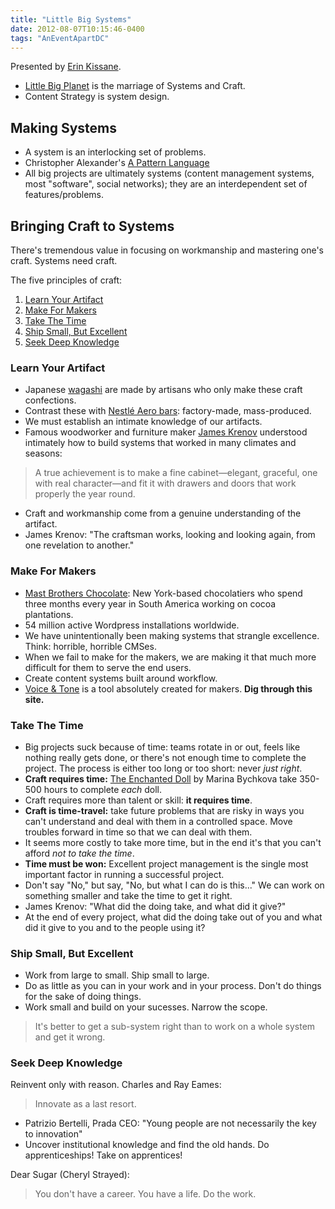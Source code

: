 ```yaml
---
title: "Little Big Systems"
date: 2012-08-07T10:15:46-0400
tags: "AnEventApartDC"
---
```


Presented by [Erin Kissane](http://incisive.nu/).

- [Little Big Planet](http://www.littlebigplanet.com/) is the marriage of Systems and Craft.
- Content Strategy is system design.

## Making Systems ##

- A system is an interlocking set of problems.
- Christopher Alexander's [A Pattern Language](http://en.wikipedia.org/wiki/A_Pattern_Language)
- All big projects are ultimately systems (content management systems, most "software", social networks); they are an interdependent set of features/problems.

## Bringing Craft to Systems ##

There's tremendous value in focusing on workmanship and mastering one's craft. Systems need craft.

The five principles of craft:

1. [Learn Your Artifact](#learn-your-artifact)
2. [Make For Makers](#make-for-makers)
3. [Take The Time](#take-the-time)
4. [Ship Small, But Excellent](#ship-small-but-excellent)
5. [Seek Deep Knowledge](#seek-deep-knowledge)

### Learn Your Artifact ###

- Japanese [wagashi](http://en.wikipedia.org/wiki/Wagashi) are made by artisans who only make these craft confections.
- Contrast these with [Nestlé Aero bars](http://en.wikipedia.org/wiki/Aero_(chocolate)): factory-made, mass-produced.
- We must establish an intimate knowledge of our artifacts.
- Famous woodworker and furniture maker [James Krenov](http://en.wikipedia.org/wiki/James_Krenov) understood intimately how to build systems that worked in many climates and seasons:

> A true achievement is to make a fine cabinet&mdash;elegant, graceful, one with real character&mdash;and fit it with drawers and doors that work properly the year round.

- Craft and workmanship come from a genuine understanding of the artifact.
- James Krenov: "The craftsman works, looking and looking again, from one revelation to another."

### Make For Makers ###

- [Mast Brothers Chocolate](http://mastbrothers.com/): New York-based chocolatiers who spend three months every year in South America working on cocoa plantations.
- 54 million active Wordpress installations worldwide.
- We have unintentionally been making systems that strangle excellence. Think: horrible, horrible CMSes.
- When we fail to make for the makers, we are making it that much more difficult for them to serve the end users.
- Create content systems built around workflow.
- [Voice & Tone](http://voiceandtone.com/) is a tool absolutely created for makers. **Dig through this site.**

### Take The Time ###

- Big projects suck because of time: teams rotate in or out, feels like nothing really gets done, or there's not enough time to complete the project. The process is either too long or too short: never _just right_.
- **Craft requires time:** [The Enchanted Doll](http://www.enchanteddoll.com/) by Marina Bychkova take 350-500 hours to complete _each_ doll.
- Craft requires more than talent or skill: **it requires time**.
- **Craft is time-travel:** take future problems that are risky in ways you can't understand and deal with them in a controlled space. Move troubles forward in time so that we can deal with them.
- It seems more costly to take more time, but in the end it's that you can't afford _not to take the time_.
- **Time must be won:** Excellent project management is the single most important factor in running a successful project.
- Don't say "No," but say, "No, but what I can do is this..." We can work on something smaller and take the time to get it right.
- James Krenov: "What did the doing take, and what did it give?"
- At the end of every project, what did the doing take out of you and what did it give to you and to the people using it?

### Ship Small, But Excellent ###

- Work from large to small. Ship small to large.
- Do as little as you can in your work and in your process. Don't do things for the sake of doing things.
- Work small and build on your sucesses. Narrow the scope.

> It's better to get a sub-system right than to work on a whole system and get it wrong.

### Seek Deep Knowledge ###

Reinvent only with reason. Charles and Ray Eames:

> Innovate as a last resort.

- Patrizio Bertelli, Prada CEO: "Young people are not necessarily the key to innovation"
- Uncover institutional knowledge and find the old hands. Do apprenticeships! Take on apprentices!

Dear Sugar (Cheryl Strayed):

> You don't have a career. You have a life. Do the work.

